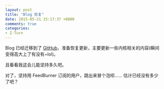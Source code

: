 ```yaml
---
layout: post
title: "Blog 恢复"
date: 2015-05-21 15:17:37 +0800
comments: true
categories:
- Z-Turn
---
```


Blog 已经迁移到了 [GitHub](http://www.github.com)，准备恢复更新，主要更新一些内核相关的内容(瞬间变得高大上了有没有~lol)。

且看看我这会儿能坚持多久吧。

对了，坚持用 FeedBurner 订阅的用户，跳出来冒个泡呗…… 估计已经没有多少了吧？
